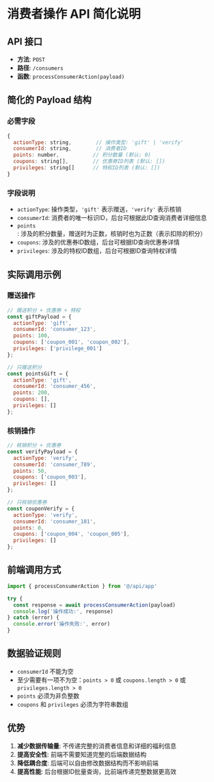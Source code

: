 # 消费者操作 API 简化说明

## API 接口
- **方法**: `POST`
- **路径**: `/consumers`
- **函数**: `processConsumerAction(payload)`

## 简化的 Payload 结构

### 必需字段
```javascript
{
  actionType: string,        // 操作类型: 'gift' | 'verify'
  consumerId: string,        // 消费者ID
  points: number,           // 积分数量 (默认: 0)
  coupons: string[],        // 优惠券ID列表 (默认: [])
  privileges: string[]      // 特权ID列表 (默认: [])
}
```

### 字段说明
- `actionType`: 操作类型，`'gift'` 表示赠送，`'verify'` 表示核销
- `consumerId`: 消费者的唯一标识ID，后台可根据此ID查询消费者详细信息
- `points`: 涉及的积分数量，赠送时为正数，核销时也为正数（表示扣除的积分）
- `coupons`: 涉及的优惠券ID数组，后台可根据ID查询优惠券详情
- `privileges`: 涉及的特权ID数组，后台可根据ID查询特权详情

## 实际调用示例

### 赠送操作
```javascript
// 赠送积分 + 优惠券 + 特权
const giftPayload = {
  actionType: 'gift',
  consumerId: 'consumer_123',
  points: 100,
  coupons: ['coupon_001', 'coupon_002'],
  privileges: ['privilege_001']
};

// 只赠送积分
const pointsGift = {
  actionType: 'gift',
  consumerId: 'consumer_456',
  points: 200,
  coupons: [],
  privileges: []
};
```

### 核销操作
```javascript
// 核销积分 + 优惠券
const verifyPayload = {
  actionType: 'verify',
  consumerId: 'consumer_789',
  points: 50,
  coupons: ['coupon_003'],
  privileges: []
};

// 只核销优惠券
const couponVerify = {
  actionType: 'verify',
  consumerId: 'consumer_101',
  points: 0,
  coupons: ['coupon_004', 'coupon_005'],
  privileges: []
};
```

## 前端调用方式
```javascript
import { processConsumerAction } from '@/api/app'

try {
  const response = await processConsumerAction(payload)
  console.log('操作成功:', response)
} catch (error) {
  console.error('操作失败:', error)
}
```

## 数据验证规则
- `consumerId` 不能为空
- 至少需要有一项不为空：`points > 0` 或 `coupons.length > 0` 或 `privileges.length > 0`
- `points` 必须为非负整数
- `coupons` 和 `privileges` 必须为字符串数组

## 优势
1. **减少数据传输量**: 不传递完整的消费者信息和详细的福利信息
2. **提高安全性**: 前端不需要知道完整的后端数据结构
3. **降低耦合度**: 后端可以自由修改数据结构而不影响前端
4. **提高性能**: 后台根据ID批量查询，比前端传递完整数据更高效

